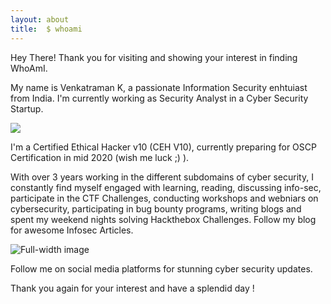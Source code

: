 ```yaml
---
layout: about
title:  $ whoami
---
```

Hey There! Thank you for visiting and showing your interest in finding WhoAmI.

My name is Venkatraman K, a passionate Information Security enhtuiast from India. I'm currently working as Security Analyst in a Cyber Security Startup.

![](http://r3dw0lfsec.github.io/r3dw0lf-blogs//assets/img/my-image.jpg) 

I'm a Certified Ethical Hacker v10 (CEH V10), currently preparing for OSCP Certification in mid 2020 (wish me luck ;) ).

With over 3 years working in the different subdomains of cyber security, I constantly find myself engaged with learning, reading, discussing info-sec, participate in the CTF Challenges, conducting workshops and webniars on cybersecurity, participating in bug bounty programs, writing blogs and spent my weekend nights solving Hackthebox  Challenges. Follow my blog for awesome Infosec Articles.

![Full-width image](http://www.hackthebox.eu/badge/image/21636)

Follow me on social media platforms for stunning cyber security updates.

Thank you again for your interest and have a splendid day !

